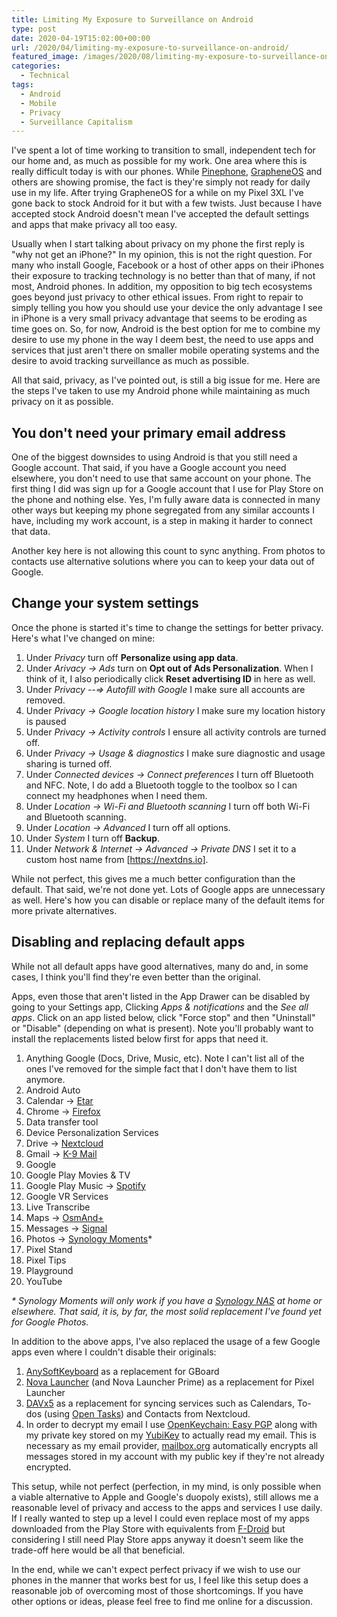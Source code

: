 ```yaml
---
title: Limiting My Exposure to Surveillance on Android
type: post
date: 2020-04-19T15:02:00+00:00
url: /2020/04/limiting-my-exposure-to-surveillance-on-android/
featured_image: /images/2020/08/limiting-my-exposure-to-surveillance-on-android.png
categories:
  - Technical
tags:
  - Android
  - Mobile
  - Privacy
  - Surveillance Capitalism
---
```


I've spent a lot of time working to transition to small, independent tech for our home and, as much as possible for my work. One area where this is really difficult today is with our phones. While [Pinephone](https://www.pine64.org/pinephone/), [GrapheneOS](https://grapheneos.org/) and others are showing promise, the fact is they're simply not ready for daily use in my life. After trying GrapheneOS for a while on my Pixel 3XL I've gone back to stock Android for it but with a few twists. Just because I have accepted stock Android doesn't mean I've accepted the default settings and apps that make privacy all too easy.

Usually when I start talking about privacy on my phone the first reply is "why not get an iPhone?" In my opinion, this is not the right question. For many who install Google, Facebook or a host of other apps on their iPhones their exposure to tracking technology is no better than that of many, if not most, Android phones. In addition, my opposition to big tech ecosystems goes beyond just privacy to other ethical issues. From right to repair to simply telling you how you should use your device the only advantage I see in iPhone is a very small privacy advantage that seems to be eroding as time goes on. So, for now, Android is the best option for me to combine my desire to use my phone in the way I deem best, the need to use apps and services that just aren't there on smaller mobile operating systems and the desire to avoid tracking surveillance as much as possible.

All that said, privacy, as I've pointed out, is still a big issue for me. Here are the steps I've taken to use my Android phone while maintaining as much privacy on it as possible.

## You don't need your primary email address

One of the biggest downsides to using Android is that you still need a Google account. That said, if you have a Google account you need elsewhere, you don't need to use that same account on your phone. The first thing I did was sign up for a Google account that I use for Play Store on the phone and nothing else. Yes, I'm fully aware data is connected in many other ways but keeping my phone segregated from any similar accounts I have, including my work account, is a step in making it harder to connect that data.

Another key here is not allowing this count to sync anything. From photos to contacts use alternative solutions where you can to keep your data out of Google.

## Change your system settings

Once the phone is started it's time to change the settings for better privacy. Here's what I've changed on mine:

1. Under _Privacy_ turn off __Personalize using app data__.
2. Under _Arivacy -> Ads_ turn on __Opt out of Ads Personalization__. When I think of it, I also periodically click __Reset advertising ID__ in here as well.
3. Under _Privacy --=> Autofill with Google_ I make sure all accounts are removed.
4. Under _Privacy -> Google location history_ I make sure my location history is paused
5. Under _Privacy -> Activity controls_ I ensure all activity controls are turned off.
6. Under _Privacy -> Usage & diagnostics_ I make sure diagnostic and usage sharing is turned off.
7. Under _Connected devices -> Connect preferences_ I turn off Bluetooth and NFC. Note, I do add a Bluetooth toggle to the toolbox so I can connect my headphones when I need them.
8. Under _Location -> Wi-Fi and Bluetooth scanning_ I turn off both Wi-Fi and Bluetooth scanning.
9. Under _Location -> Advanced_ I turn off all options.
10. Under _System_ I turn off __Backup__.
11. Under _Network & Internet -> Advanced -> Private DNS_ I set it to a custom host name from [https://nextdns.io].

While not perfect, this gives me a much better configuration than the default. That said, we're not done yet. Lots of Google apps are unnecessary as well. Here's how you can disable or replace many of the default items for more private alternatives.

## Disabling and replacing default apps

While not all default apps have good alternatives, many do and, in some cases, I think you'll find they're even better than the original.

Apps, even those that aren't listed in the App Drawer can be disabled by going to your Settings app, Clicking _Apps & notifications_ and the _See all apps_. Click on an app listed below, click "Force stop" and then "Uninstall" or "Disable" (depending on what is present). Note you'll probably want to install the replacements listed below first for apps that need it.

1. Anything Google (Docs, Drive, Music, etc). Note I can't list all of the ones I've removed for the simple fact that I don't have them to list anymore.
2. Android Auto
3. Calendar -> [Etar](https://play.google.com/store/apps/details?id=ws.xsoh.etar&hl=en_US)
4. Chrome -> [Firefox](https://play.google.com/store/apps/details?id=org.mozilla.firefox&hl=en_US)
5. Data transfer tool
6. Device Personalization Services
7. Drive -> [Nextcloud](https://play.google.com/store/apps/details?id=com.nextcloud.client&hl=en_US)
7. Gmail -> [K-9 Mail](https://play.google.com/store/apps/details?id=com.fsck.k9&hl=en_US)
8. Google
9. Google Play Movies & TV
10. Google Play Music -> [Spotify](https://play.google.com/store/apps/details?id=com.spotify.music&hl=en_US)
11. Google VR Services
12. Live Transcribe
13. Maps -> [OsmAnd+](https://play.google.com/store/apps/details?id=net.osmand.plus&hl=en_US)
14. Messages -> [Signal](https://play.google.com/store/apps/details?id=org.thoughtcrime.securesms&hl=en_US)
15. Photos -> [Synology Moments](https://play.google.com/store/apps/details?id=com.synology.moments&hl=en_US)*
16. Pixel Stand
17. Pixel Tips
18. Playground
19. YouTube

_* Synology Moments will only work if you have a [Synology NAS](https://www.synology.com/en-us/products/series/home) at home or elsewhere. That said, it is, by far, the most solid replacement I've found yet for Google Photos._

In addition to the above apps, I've also replaced the usage of a few Google apps even where I couldn't disable their originals:

1. [AnySoftKeyboard](https://play.google.com/store/apps/details?id=com.menny.android.anysoftkeyboard&hl=en_US) as a replacement for GBoard
2. [Nova Launcher](https://play.google.com/store/apps/details?id=com.teslacoilsw.launcher&hl=en_US) (and Nova Launcher Prime) as a replacement for Pixel Launcher
3. [DAVx5](https://play.google.com/store/apps/details?id=at.bitfire.davdroid&hl=en_US) as a replacement for syncing services such as Calendars, To-dos (using [Open Tasks](https://play.google.com/store/apps/details?id=org.dmfs.tasks&hl=en_US)) and Contacts from Nextcloud.
4. In order to decrypt my email I use [OpenKeychain: Easy PGP](https://play.google.com/store/apps/details?id=org.sufficientlysecure.keychain&hl=en_US) along with my private key stored on my [YubiKey](https://www.yubico.com/products/) to actually read my email. This is necessary as my email provider, [mailbox.org](https://mailbox.org/) automatically encrypts all messages stored in my account with my public key if they're not already encrypted.

This setup, while not perfect (perfection, in my mind, is only possible when a viable alternative to Apple and Google's duopoly exists), still allows me a reasonable level of privacy and access to the apps and services I use daily. If I really wanted to step up a level I could even replace most of my apps downloaded from the Play Store with equivalents from [F-Droid](https://f-droid.org/) but considering I still need Play Store apps anyway it doesn't seem like the trade-off here would be all that beneficial.

In the end, while we can't expect perfect privacy if we wish to use our phones in the manner that works best for us, I feel like this setup does a reasonable job of overcoming most of those shortcomings. If you have other options or ideas, please feel free to find me online for a discussion.
